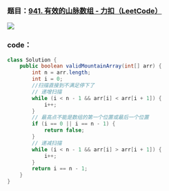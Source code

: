 ### 题目：[941. 有效的山脉数组 - 力扣（LeetCode）](https://leetcode.cn/problems/valid-mountain-array/)

![](https://younglion.oss-cn-beijing.aliyuncs.com/%E5%B1%8F%E5%B9%95%E6%88%AA%E5%9B%BE%202024-05-16%20221016.png)

### code：

```java
class Solution {
    public boolean validMountainArray(int[] arr) {
        int n = arr.length;
        int i = 0;
        //扫描直接到不满足停下了
        // 递增扫描
        while (i < n - 1 && arr[i] < arr[i + 1]) {
            i++;
        }
        // 最高点不能是数组的第一个位置或最后一个位置
        if (i == 0 || i == n - 1) {
            return false;
        }
        // 递减扫描
        while (i < n - 1 && arr[i] > arr[i + 1]) {
            i++;
        }
        return i == n - 1;
    }
}
```


